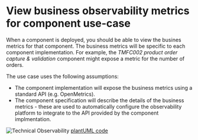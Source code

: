 # View business observability metrics for component use-case

When a component is deployed, you should be able to view the busines metrics for that component. The business metrics will 
be specific to each component implementation. For example, the *TMFC002 product order capture &
validation* component might expose a metric for the number of orders. 

The use case uses the following assumptions:

* The component implementation will expose the business metrics using a standard API (e.g. OpenMetrics).
* The component specification will describe the details of the business metrics - these are used to automatically configure the observability platform to integrate to the API provided by the component implmentation.



![Technical Observability](http://www.plantuml.com/plantuml/proxy?cache=no&src=https://raw.githubusercontent.com/tmforum-oda/oda-canvas/master/usecase-library/pumlFiles/technical-observability.puml)
[plantUML code](pumlFiles/technical-observability.puml)